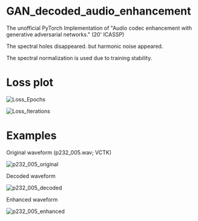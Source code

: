 # GAN_decoded_audio_enhancement

The unofficial PyTorch Implementation of "Audio codec enhancement with generative adversarial networks." (20' ICASSP)

The spectral holes disappeared. but harmonic noise appeared.

The spectral normalization is used due to training stability.

# Loss plot

![Loss_Epochs](https://user-images.githubusercontent.com/33240322/100219561-81ba5800-2f59-11eb-8475-8e462ba32737.png)

![Loss_Iterations](https://user-images.githubusercontent.com/33240322/100219638-97c81880-2f59-11eb-994b-b2f486766639.png)

# Examples

Original waveform (p232_005.wav; VCTK)

![p232_005_original](https://user-images.githubusercontent.com/33240322/100219656-9e569000-2f59-11eb-8928-1c5f0da45093.png)

Decoded waveform

![p232_005_decoded](https://user-images.githubusercontent.com/33240322/100219742-b3332380-2f59-11eb-97f5-a7f51c3f2299.png)

Enhanced waveform

![p232_005_enhanced](https://user-images.githubusercontent.com/33240322/100219753-b8906e00-2f59-11eb-9dce-3927c2c2b62c.png)
